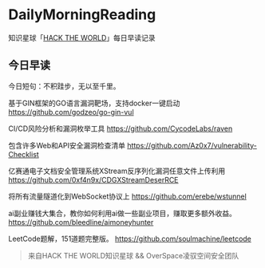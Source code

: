 # DailyMorningReading

知识星球「[HACK THE WORLD](https://public.zsxq.com/groups/225824414251.html)」每日早读记录

## 今日早读

今日短句：不积跬步，无以至千里。

基于GIN框架的GO语言漏洞靶场，支持docker一键启动
https://github.com/godzeo/go-gin-vul

CI/CD风险分析和漏洞枚举工具
https://github.com/CycodeLabs/raven

包含许多Web和API安全漏洞检查清单
https://github.com/Az0x7/vulnerability-Checklist

亿赛通电子文档安全管理系统XStream反序列化漏洞任意文件上传利用
https://github.com/0xf4n9x/CDGXStreamDeserRCE

将所有流量隧道化到WebSocket协议上
https://github.com/erebe/wstunnel

ai副业赚钱大集合，教你如何利用ai做一些副业项目，赚取更多额外收益。
https://github.com/bleedline/aimoneyhunter

LeetCode题解，151道题完整版。
https://github.com/soulmachine/leetcode

> 来自HACK THE WORLD知识星球 && OverSpace凌驭空间安全团队
